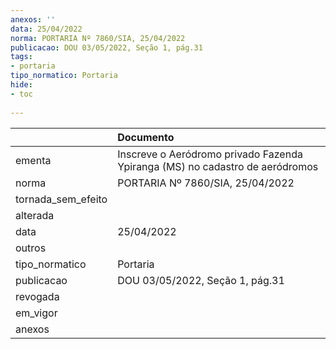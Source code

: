 ```yaml
---
anexos: ''
data: 25/04/2022
norma: PORTARIA Nº 7860/SIA, 25/04/2022
publicacao: DOU 03/05/2022, Seção 1, pág.31
tags:
- portaria
tipo_normatico: Portaria
hide: 
- toc 
 
---
```


|                    | Documento                                                                    |
|:-------------------|:-----------------------------------------------------------------------------|
| ementa             | Inscreve o Aeródromo privado Fazenda Ypiranga (MS) no cadastro de aeródromos |
| norma              | PORTARIA Nº 7860/SIA, 25/04/2022                                             |
| tornada_sem_efeito |                                                                              |
| alterada           |                                                                              |
| data               | 25/04/2022                                                                   |
| outros             |                                                                              |
| tipo_normatico     | Portaria                                                                     |
| publicacao         | DOU 03/05/2022, Seção 1, pág.31                                              |
| revogada           |                                                                              |
| em_vigor           |                                                                              |
| anexos             |                                                                              |